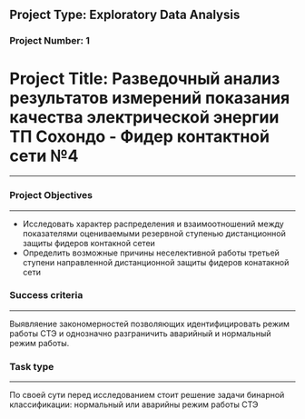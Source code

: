 ## Project Type: Exploratory Data Analysis
### Project Number: 1
# Project Title: Разведочный анализ результатов измерений показания качества электрической энергии ТП Сохондо - Фидер контактной сети №4 

---

### Project Objectives

---
- Исследовать характер распределения и взаимоотношений между показателями оцениваемыми резервной ступенью дистанционной защиты фидеров контакной сетеи 
- Определить возможные причины неселективной работы третьей ступени направленной дистанционной защиты фидеров конатакной сети 

### Success criteria

---
Выявляение закономерностей позволяющих идентифицировать режим работы СТЭ и однозначно разграничить аварийный и нормальный режим работы. 

### Task type

---
По своей сути перед исследованием стоит решение задачи бинарной классификации: нормальный или аварийны режим работы СТЭ
